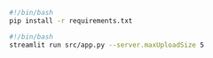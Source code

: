 ```bash
#!/bin/bash
pip install -r requirements.txt
```

```bash
#!/bin/bash
streamlit run src/app.py --server.maxUploadSize 5
```